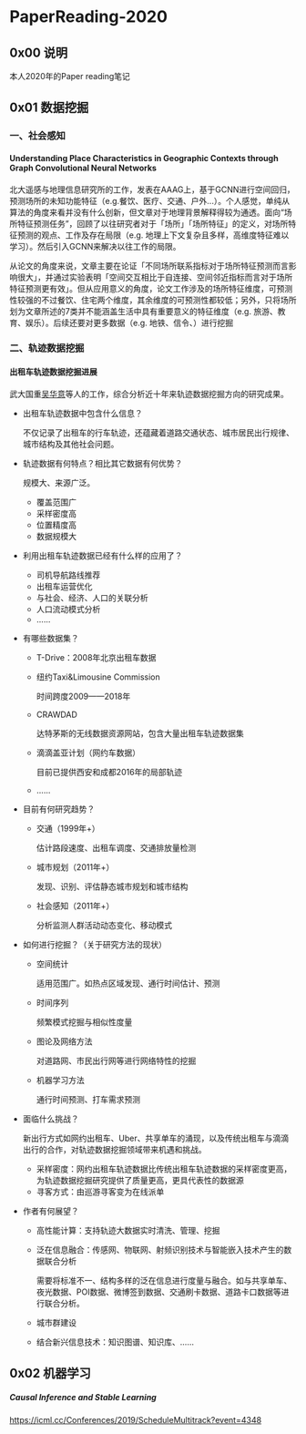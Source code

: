 # PaperReading-2020

## 0x00 说明

本人2020年的Paper reading笔记

## 0x01 数据挖掘

### 一、社会感知

#### Understanding Place Characteristics in Geographic Contexts through Graph Convolutional Neural Networks

北大遥感与地理信息研究所的工作，发表在AAAG上，基于GCNN进行空间回归，预测场所的未知功能特征（e.g.餐饮、医疗、交通、户外...）。个人感觉，单纯从算法的角度来看并没有什么创新，但文章对于地理背景解释得较为通透。面向“场所特征预测任务”，回顾了以往研究者对于「场所」「场所特征」的定义，对场所特征预测的观点、工作及存在局限（e.g. 地理上下文复杂且多样，高维度特征难以学习）。然后引入GCNN来解决以往工作的局限。

从论文的角度来说，文章主要在论证「不同场所联系指标对于场所特征预测而言影响很大」，并通过实验表明「空间交互相比于自连接、空间邻近指标而言对于场所特征预测更有效」。但从应用意义的角度，论文工作涉及的场所特征维度，可预测性较强的不过餐饮、住宅两个维度，其余维度的可预测性都较低；另外，只将场所划为文章所述的7类并不能涵盖生活中具有重要意义的特征维度（e.g. 旅游、教育、娱乐）。后续还要对更多数据（e.g. 地铁、信令、）进行挖掘

### 二、轨迹数据挖掘

#### 出租车轨迹数据挖掘进展

武大国重[吴华意](http://www.lmars.whu.edu.cn/prof_web/why/papers.html)等人的工作，综合分析近十年来轨迹数据挖掘方向的研究成果。

- 出租车轨迹数据中包含什么信息？

  不仅记录了出租车的行车轨迹，还蕴藏着道路交通状态、城市居民出行规律、城市结构及其他社会问题。

- 轨迹数据有何特点？相比其它数据有何优势？

  规模大、来源广泛。

  - 覆盖范围广
  - 采样密度高
  - 位置精度高
  - 数据规模大

- 利用出租车轨迹数据已经有什么样的应用了？

  - 司机导航路线推荐
  - 出租车运营优化
  - 与社会、经济、人口的关联分析
  - 人口流动模式分析
  - ……

- 有哪些数据集？

  - T-Drive：2008年北京出租车数据

  - 纽约Taxi&Limousine Commission

    时间跨度2009——2018年

  - CRAWDAD

    达特茅斯的无线数据资源网站，包含大量出租车轨迹数据集

  - 滴滴盖亚计划（网约车数据）

    目前已提供西安和成都2016年的局部轨迹

  - ……

- 目前有何研究趋势？

  - 交通（1999年+）

    估计路段速度、出租车调度、交通排放量检测

  - 城市规划（2011年+）

    发现、识别、评估静态城市规划和城市结构

  - 社会感知（2011年+）

    分析监测人群活动动态变化、移动模式

- 如何进行挖掘？（关于研究方法的现状）

  - 空间统计

    适用范围广。如热点区域发现、通行时间估计、预测

  - 时间序列

    频繁模式挖掘与相似性度量

  - 图论及网络方法

    对道路网、市民出行网等进行网络特性的挖掘

  - 机器学习方法

    通行时间预测、打车需求预测

- 面临什么挑战？

  新出行方式如网约出租车、Uber、共享单车的涌现，以及传统出租车与滴滴出行的合作，对轨迹数据挖掘领域带来机遇和挑战。

  - 采样密度：网约出租车轨迹数据比传统出租车轨迹数据的采样密度更高，为轨迹数据挖掘研究提供了质量更高，更具代表性的数据源
  - 寻客方式：由巡游寻客变为在线派单

- 作者有何展望？

  - 高性能计算：支持轨迹大数据实时清洗、管理、挖掘

  - 泛在信息融合：传感网、物联网、射频识别技术与智能嵌入技术产生的数据联合分析

    需要将标准不一、结构多样的泛在信息进行度量与融合。如与共享单车、夜光数据、POI数据、微博签到数据、交通刷卡数据、道路卡口数据等进行联合分析。

  - 城市群建设

  - 结合新兴信息技术：知识图谱、知识库、……

## 0x02 机器学习

##### *Causal Inference and Stable Learning*

https://icml.cc/Conferences/2019/ScheduleMultitrack?event=4348




